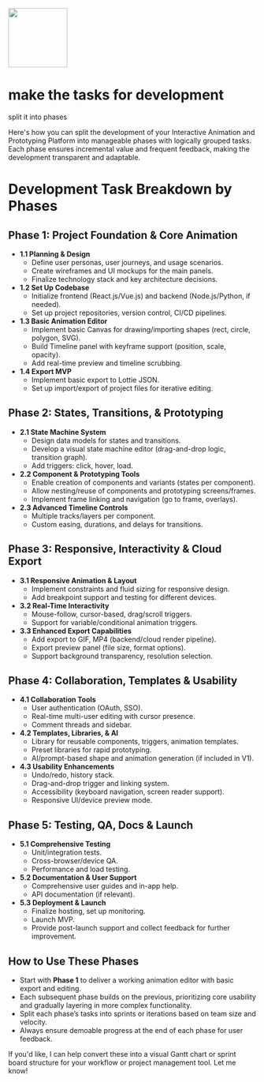 <img src="https://r2cdn.perplexity.ai/pplx-full-logo-primary-dark%402x.png" class="logo" width="120"/>

# make the tasks for development

split it into phases

Here's how you can split the development of your Interactive Animation and Prototyping Platform into manageable phases with logically grouped tasks. Each phase ensures incremental value and frequent feedback, making the development transparent and adaptable.

# Development Task Breakdown by Phases

## **Phase 1: Project Foundation \& Core Animation**

- **1.1 Planning \& Design**
    - Define user personas, user journeys, and usage scenarios.
    - Create wireframes and UI mockups for the main panels.
    - Finalize technology stack and key architecture decisions.
- **1.2 Set Up Codebase**
    - Initialize frontend (React.js/Vue.js) and backend (Node.js/Python, if needed).
    - Set up project repositories, version control, CI/CD pipelines.
- **1.3 Basic Animation Editor**
    - Implement basic Canvas for drawing/importing shapes (rect, circle, polygon, SVG).
    - Build Timeline panel with keyframe support (position, scale, opacity).
    - Add real-time preview and timeline scrubbing.
- **1.4 Export MVP**
    - Implement basic export to Lottie JSON.
    - Set up import/export of project files for iterative editing.


## **Phase 2: States, Transitions, \& Prototyping**

- **2.1 State Machine System**
    - Design data models for states and transitions.
    - Develop a visual state machine editor (drag-and-drop logic, transition graph).
    - Add triggers: click, hover, load.
- **2.2 Component \& Prototyping Tools**
    - Enable creation of components and variants (states per component).
    - Allow nesting/reuse of components and prototyping screens/frames.
    - Implement frame linking and navigation (go to frame, overlays).
- **2.3 Advanced Timeline Controls**
    - Multiple tracks/layers per component.
    - Custom easing, durations, and delays for transitions.


## **Phase 3: Responsive, Interactivity \& Cloud Export**

- **3.1 Responsive Animation \& Layout**
    - Implement constraints and fluid sizing for responsive design.
    - Add breakpoint support and testing for different devices.
- **3.2 Real-Time Interactivity**
    - Mouse-follow, cursor-based, drag/scroll triggers.
    - Support for variable/conditional animation triggers.
- **3.3 Enhanced Export Capabilities**
    - Add export to GIF, MP4 (backend/cloud render pipeline).
    - Export preview panel (file size, format options).
    - Support background transparency, resolution selection.


## **Phase 4: Collaboration, Templates \& Usability**

- **4.1 Collaboration Tools**
    - User authentication (OAuth, SSO).
    - Real-time multi-user editing with cursor presence.
    - Comment threads and sidebar.
- **4.2 Templates, Libraries, \& AI**
    - Library for reusable components, triggers, animation templates.
    - Preset libraries for rapid prototyping.
    - AI/prompt-based shape and animation generation (if included in V1).
- **4.3 Usability Enhancements**
    - Undo/redo, history stack.
    - Drag-and-drop trigger and linking system.
    - Accessibility (keyboard navigation, screen reader support).
    - Responsive UI/device preview mode.


## **Phase 5: Testing, QA, Docs \& Launch**

- **5.1 Comprehensive Testing**
    - Unit/integration tests.
    - Cross-browser/device QA.
    - Performance and load testing.
- **5.2 Documentation \& User Support**
    - Comprehensive user guides and in-app help.
    - API documentation (if relevant).
- **5.3 Deployment \& Launch**
    - Finalize hosting, set up monitoring.
    - Launch MVP.
    - Provide post-launch support and collect feedback for further improvement.


## **How to Use These Phases**

- Start with **Phase 1** to deliver a working animation editor with basic export and editing.
- Each subsequent phase builds on the previous, prioritizing core usability and gradually layering in more complex functionality.
- Split each phase’s tasks into sprints or iterations based on team size and velocity.
- Always ensure demoable progress at the end of each phase for user feedback.

If you'd like, I can help convert these into a visual Gantt chart or sprint board structure for your workflow or project management tool. Let me know!

